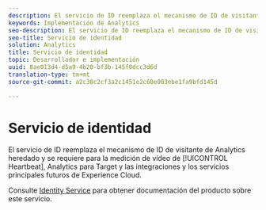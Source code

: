 ```yaml
---
description: El servicio de ID reemplaza el mecanismo de ID de visitante de Analytics heredado y se requiere para la medición de vídeo de Heartbeat, Analytics para Target y las integraciones y los servicios principales futuros de Experience Cloud.
keywords: Implementación de Analytics
seo-description: El servicio de ID reemplaza el mecanismo de ID de visitante de Analytics heredado y se requiere para la medición de vídeo de Heartbeat, Analytics para Target y las integraciones y los servicios principales futuros de Experience Cloud.
seo-title: Servicio de identidad
solution: Analytics
title: Servicio de identidad
topic: Desarrollador e implementación
uuid: 8ae013d4-d5a9-4b20-bf3b-145f0dcc3d6d
translation-type: tm+mt
source-git-commit: a2c38c2cf3a2c1451e2c60e003ebe1fa9bfd145d

---
```



# Servicio de identidad

El servicio de ID reemplaza el mecanismo de ID de visitante de Analytics heredado y se requiere para la medición de vídeo de [!UICONTROL Heartbeat], Analytics para Target y las integraciones y los servicios principales futuros de Experience Cloud.

Consulte [Identity Service](https://marketing.adobe.com/resources/help/en_US/mcvid/) para obtener documentación del producto sobre este servicio.
